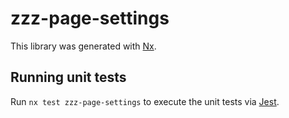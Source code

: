 # zzz-page-settings

This library was generated with [Nx](https://nx.dev).

## Running unit tests

Run `nx test zzz-page-settings` to execute the unit tests via [Jest](https://jestjs.io).
